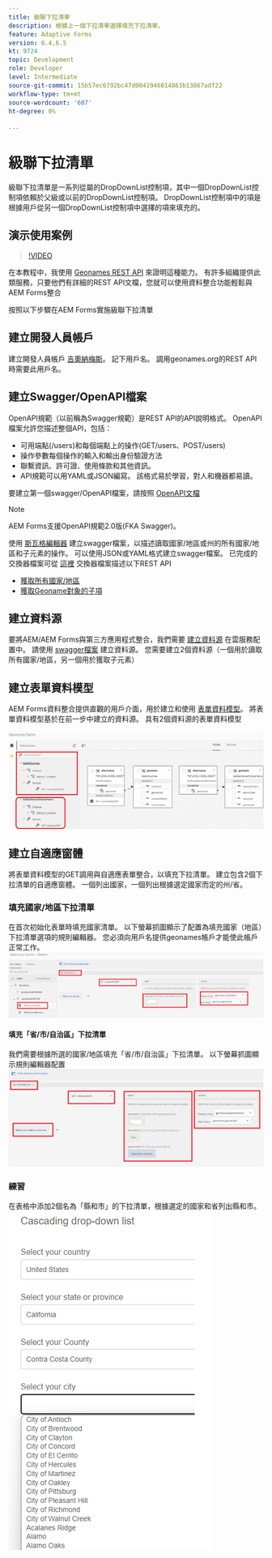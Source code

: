 ```yaml
---
title: 級聯下拉清單
description: 根據上一個下拉清單選擇填充下拉清單。
feature: Adaptive Forms
version: 6.4,6.5
kt: 9724
topic: Development
role: Developer
level: Intermediate
source-git-commit: 15b57ec6792bc47d0041946014863b13867adf22
workflow-type: tm+mt
source-wordcount: '607'
ht-degree: 0%

---
```


# 級聯下拉清單

級聯下拉清單是一系列從屬的DropDownList控制項，其中一個DropDownList控制項依賴於父級或以前的DropDownList控制項。 DropDownList控制項中的項是根據用戶從另一個DropDownList控制項中選擇的項來填充的。

## 演示使用案例

>[!VIDEO](https://video.tv.adobe.com/v/340344?quality=9&learn=on)

在本教程中，我使用 [Geonames REST API](http://api.geonames.org/) 來證明這種能力。
有許多組織提供此類服務，只要他們有詳細的REST API文檔，您就可以使用資料整合功能輕鬆與AEM Forms整合

按照以下步驟在AEM Forms實施級聯下拉清單

## 建立開發人員帳戶

建立開發人員帳戶 [吉奧納梅斯](https://www.geonames.org/login)。 記下用戶名。 調用geonames.org的REST API時需要此用戶名。

## 建立Swagger/OpenAPI檔案

OpenAPI規範（以前稱為Swagger規範）是REST API的API說明格式。 OpenAPI檔案允許您描述整個API，包括：

* 可用端點(/users)和每個端點上的操作(GET/users、POST/users)
* 操作參數每個操作的輸入和輸出身份驗證方法
* 聯繫資訊、許可證、使用條款和其他資訊。
* API規範可以用YAML或JSON編寫。 該格式易於學習，對人和機器都易讀。

要建立第一個swagger/OpenAPI檔案，請按照 [OpenAPI文檔](https://swagger.io/docs/specification/2-0/basic-structure/)

>[!NOTE]
> AEM Forms支援OpenAPI規範2.0版(FKA Swagger)。

使用 [斯瓦格編輯器](https://editor.swagger.io/) 建立swagger檔案，以描述讀取國家/地區或州的所有國家/地區和子元素的操作。 可以使用JSON或YAML格式建立swagger檔案。 已完成的交換器檔案可從 [這裡](assets/swagger-files.zip)
交換器檔案描述以下REST API
* [獲取所有國家/地區](http://api.geonames.org/countryInfoJSON?username=yourusername)
* [獲取Geoname對象的子項](http://api.geonames.org/childrenJSON?formatted=true&amp;geonameId=6252001&amp;username=yourusername)

## 建立資料源

要將AEM/AEM Forms與第三方應用程式整合，我們需要 [建立資料源](https://experienceleague.adobe.com/docs/experience-manager-learn/forms/ic-web-channel-tutorial/parttwo.html) 在雲服務配置中。 請使用 [swagger檔案](assets/swagger-files.zip) 建立資料源。
您需要建立2個資料源（一個用於讀取所有國家/地區，另一個用於獲取子元素）


## 建立表單資料模型

AEM Forms資料整合提供直觀的用戶介面，用於建立和使用 [表單資料模型](https://experienceleague.adobe.com/docs/experience-manager-65/forms/form-data-model/create-form-data-models.html)。 將表單資料模型基於在前一步中建立的資料源。 具有2個資料源的表單資料模型

![fd](assets/geonames-fdm.png)


## 建立自適應窗體

將表單資料模型的GET調用與自適應表單整合，以填充下拉清單。
建立包含2個下拉清單的自適應窗體。 一個列出國家，一個列出根據選定國家而定的州/省。

### 填充國家/地區下拉清單

在首次初始化表單時填充國家清單。 以下螢幕抓圖顯示了配置為填充國家（地區）下拉清單選項的規則編輯器。 您必須向用戶名提供geonames帳戶才能使此帳戶正常工作。
![get國家](assets/get-countries-rule-editor.png)

#### 填充「省/市/自治區」下拉清單

我們需要根據所選的國家/地區填充「省/市/自治區」下拉清單。 以下螢幕抓圖顯示規則編輯器配置
![省/自治區選項](assets/state-province-options.png)

### 練習

在表格中添加2個名為「縣和市」的下拉清單，根據選定的國家和省列出縣和市。
![練](assets/cascading-drop-down-exercise.png)





